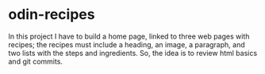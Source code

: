 # odin-recipes
In this project I have to build a home page, linked to
three web pages with recipes; the recipes must include a heading, an image, a paragraph, and two lists with the steps and ingredients. 
So, the idea is to review html basics and git commits.